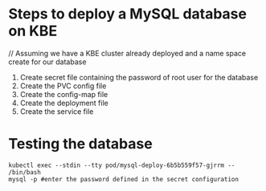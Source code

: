 # Steps to deploy a MySQL database on KBE

// Assuming we have a KBE cluster already deployed and a name space create for our database

1) Create secret file containing the password of root user for the database
2) Create the PVC config file 
3) Create the config-map file
4) Create the deployment file
5) Create the service file

# Testing the database

    kubectl exec --stdin --tty pod/mysql-deploy-6b5b559f57-gjrrm -- /bin/bash
    mysql -p #enter the password defined in the secret configuration

